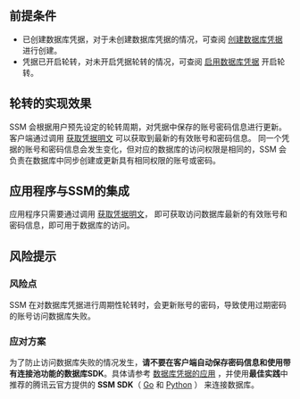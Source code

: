 ## 前提条件
- 已创建数据库凭据，对于未创建数据库凭据的情况，可查阅 [创建数据库凭据](https://cloud.tencent.com/document/product/1140/57648) 进行创建。
- 凭据已开启轮转，对未开启凭据轮转的情况，可查阅 [启用数据库凭据](https://cloud.tencent.com/document/product/1140/57650) 开启轮转。



## 轮转的实现效果
SSM 会根据用户预先设定的轮转周期，对凭据中保存的账号密码信息进行更新。客户端通过调用 [获取凭据明文](https://cloud.tencent.com/document/product/1140/40522) 可以获取到最新的有效账号和密码信息。
同一个凭据的账号和密码信息会发生变化，但对应的数据库的访问权限是相同的，SSM 会负责在数据库中同步创建或更新具有相同权限的账号或密码。

## 应用程序与SSM的集成
应用程序只需要通过调用 [获取凭据明文](https://cloud.tencent.com/document/product/1140/40522)， 即可获取访问数据库最新的有效账号和密码信息，即可用于数据库的访问。

## 风险提示
### 风险点
SSM 在对数据库凭据进行周期性轮转时，会更新账号的密码，导致使用过期密码的账号访问数据库失败。

### 应对方案
为了防止访问数据库失败的情况发生，**请不要在客户端自动保存密码信息和使用带有连接池功能的数据库SDK**。具体请参考 [数据库凭据的应用](https://cloud.tencent.com/document/product/1140/59166) ，并使用**最佳实践**中推荐的腾讯云官方提供的 **SSM SDK**（ [Go](https://github.com/TencentCloud/ssm-rotation-sdk-golang) 和 [Python](https://github.com/TencentCloud/ssm-rotation-sdk-python) ） 来连接数据库。 

